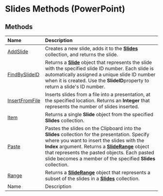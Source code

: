 
# Slides Methods (PowerPoint)

## Methods



|**Name**|**Description**|
|:-----|:-----|
| [AddSlide](e8981122-325b-f1c3-c8d5-8e44427961ce.md)|Creates a new slide, adds it to the  **[Slides](ba7f514c-8f6d-d5ef-333f-c1da0f2ab767.md)** collection, and returns the slide.|
| [FindBySlideID](49c5cb57-e132-0539-ecfd-25321ac7cc32.md)|Returns a  **[Slide](afe42344-6898-00d2-ecc1-b0ed23a71fe8.md)** object that represents the slide with the specified slide ID number. Each slide is automatically assigned a unique slide ID number when it is created. Use the  **SlideID**property to return a slide's ID number.|
| [InsertFromFile](b8c6faa4-b77a-1237-cb90-00a2814e6aaa.md)|Inserts slides from a file into a presentation, at the specified location. Returns an  **Integer** that represents the number of slides inserted.|
| [Item](db4c884a-d4ca-21a4-1f17-a2a06c9861a9.md)|Returns a single  **Slide** object from the specified **Slides** collection.|
| [Paste](313027d1-6f8b-9964-f0bd-4ba33c973743.md)|Pastes the slides on the Clipboard into the  **Slides** collection for the presentation. Specify where you want to insert the slides with the **Index** argument. Returns a **[SlideRange](440ab59d-744a-209f-bf28-d0acd3a21e1a.md)** object that represents the pasted objects. Each pasted slide becomes a member of the specified **Slides** collection.|
| [Range](f3950ce5-7873-86e8-5625-7ad2a0cb77dd.md)|Returns a  **[SlideRange](440ab59d-744a-209f-bf28-d0acd3a21e1a.md)** object that represents a subset of the slides in a **[Slides](ba7f514c-8f6d-d5ef-333f-c1da0f2ab767.md)** collection.|
|Name|Description|
